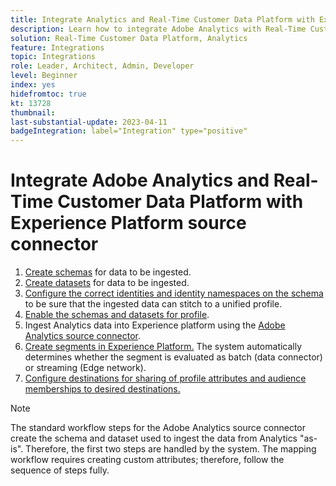 ```yaml
---
title: Integrate Analytics and Real-Time Customer Data Platform with Experience Platform source connector tutorial
description: Learn how to integrate Adobe Analytics with Real-Time Customer Data Platform using the Experience Platform source connector. 
solution: Real-Time Customer Data Platform, Analytics
feature: Integrations
topic: Integrations
role: Leader, Architect, Admin, Developer
level: Beginner
index: yes
hidefromtoc: true
kt: 13728
thumbnail:
last-substantial-update: 2023-04-11
badgeIntegration: label="Integration" type="positive"
---
```


# Integrate Adobe Analytics and Real-Time Customer Data Platform with Experience Platform source connector

<ol>
    <li><a href="https://experienceleague.adobe.com/?lang=en#dashboard/learning" _target="_blank" rel="noopener noreferrer">Create schemas</a> for data to be ingested.</li>
    <li><a href="https://experienceleague.adobe.com/docs/platform-learn/tutorials/data-ingestion/create-datasets-and-ingest-data.html" _target="_blank" rel="noopener noreferrer">Create datasets</a> for data to be ingested.</a></li>
    <li><a href="https://experienceleague.adobe.com/docs/platform-learn/tutorials/identities/label-ingest-and-verify-identity-data.html?lang=en" _target="_blank" rel="noopener noreferrer">Configure the correct identities and identity namespaces on the schema</a> to be sure that the ingested data can stitch to a unified profile.</li> 
    <li><a href="https://experienceleague.adobe.com/docs/platform-learn/tutorials/profiles/bring-data-into-the-real-time-customer-profile.html" _target="_blank" rel="noopener noreferrer">Enable the schemas and datasets for profile</a>.</li>
    <li>Ingest Analytics data into Experience platform using the <a href="https://experienceleague.adobe.com/docs/platform-learn/tutorials/sources/ingest-data-from-adobe-analytics.html" _target="_blank" rel="noopener noreferrer">Adobe Analytics source connector</a>.</li>
    <li><a href="https://experienceleague.adobe.com/docs/platform-learn/tutorials/audiences/create-audiences.html" _target="_blank" rel="noopener noreferrer">Create segments in Experience Platform.</a> The system automatically determines whether the segment is evaluated as batch (data connector) or streaming (Edge network).</li>
    <li><a href="https://experienceleague.adobe.com/docs/platform-learn/tutorials/destinations/create-destinations-and-activate-data.html" _target="_blank" rel="noopener noreferrer">Configure destinations for sharing of profile attributes and audience memberships to desired destinations.</a></li>   
</ol>                   

>[!NOTE]
>
>The standard workflow steps for the Adobe Analytics source connector create the schema and dataset used to ingest the data from Analytics "as-is". Therefore, the first two steps are handled by the system. The mapping workflow requires creating custom attributes; therefore, follow the sequence of steps fully. 
